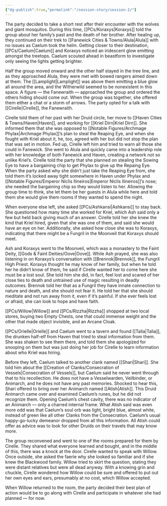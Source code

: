 ```yaml
---
{"dg-publish":true,"permalink":"/session-story/session-2/"}
---
```


The party decided to take a short rest after their encounter with the wolves and giant mosquitos. During this time, [[PCs/Koraxys\|Koraxys]] told the group about her family’s past and the death of her brother. After healing up, they continued on their trek to [[Fanewick Cities & Towns/Alula\|Alula]] with no issues as Caelum took the helm. Getting closer to their destination, [[PCs/Caelum\|Caelum]] and Koraxys noticed an iridescent glow emitting amongst the treetops. Caelum scouted ahead in beastform to investigate only seeing the lights getting brighter.

Half the group moved onward and the other half stayed in the tree line, and as they approached Alula, they were met with bowed rangers aimed down at them. The [[Lamplight\|Lamplight]] was above them emitting a blue glow all around the area, and the Witherwild seemed to be nonexistent in this space. A figure — the Fanewraith — approached the group and ordered the others hiding should come out. When the group was together, she offered them either a chat or a storm of arrows. The party opted for a talk with [[Cirelle\|Cirelle]], the Fanewraith.

Cirelle told them of her past with her Druid circle, her move to [[Haven Cities & Towns/Haven\|Haven]], and working for [[Kriel Dirn\|Kriel Dirn]]. She informed them that she was opposed to [[Notable Figures/Archmage Phylax\|Archmage Phylax]]’s plan to steal the Reaping Eye, and when she fought with Kriel about it, he, too, agreed with her but did not stop the plan that was set in motion. Fed up, Cirelle left him and tried to warn all those she could in Fanewick. She went to Alula and quickly came into a leadership role with her knowledge of both Fanewick and Haven, creating a network not so unlike Kriel’s. Cirelle told the party that she planned on stealing the Sowing Eye to have a bargaining chip to get Phylax to give up the Repaing Eye. When the party asked why she didn’t just take the Reaping Eye from, she told them it’s locked away tight somewhere in Haven under Phylax and [[Notable Figures/Emperor Niclis Ilineiros\|Emperor Niclis Ilineiros]]’s nose; she needed the bargaining chip so they would listen to her. Allowing the group time to think, she let them be her guests in Alula while here and told them she would give them rooms if they wanted to spend the night.

When everyone else left, she asked [[PCs/Ashkansi\|Ashkansi]] to stay back. She questioned how many time she worked for Kriel, which Ash said only a few but held back giving much of an answer. Cirelle told her she knew the kind that Kriel hired, given that she was one of them, and said she would have an eye on her. Additionally, she asked how close she was to Koraxys, indicating that there might be a Fungril in the Moonveil that Koraxys should meet.

Ash and Koraxys went to the Moonveil, which was a monastery to the Faint Deity, [[Gods & Faint Deities/Oove\|Oove]]. While Ash prayed, she was also listening in on Koraxys’s conversation with [[Brennok\|Brennok]], the Fungril High Priest. Koraxys thought he may know of her family, but when he told her he didn’t know of them, he said if Cirelle wanted her to come here she must be a lost soul. She told him she did, in fact, feel lost and scared of her close ties to death and untrained use of magic resulting in deadly outcomes. Brennok told her that as a Fungril they have innate connection to nature and death, and she should not fear it. He told her that she should meditate and not run away from it, even if it’s painful. If she ever feels lost or afraid, she can look to hope and have faith.

[[PCs/Willow\|Willow]] and [[PCs/Rizzha\|Rizzha]] shopped at two local stores, buying two Empty Chests, one that could immense weight and the other that made object invisible, and an Arcane Cloak.

[[PCs/Orielle\|Orielle]] and Caelum went to a tavern and found [[Talia\|Talia]], the drunken half-elf from Haven that tried to steal information from them. She was shaken to see them there, and told them she apologized for snooping on them but was just doing her job for Cirelle to learn information about who Kriel was hiring. 

Before they left, Caelum talked to another clank named [[Shari\|Shari]]. She told him about the [[Creation of Clanks/Consecration of Vessels\|Consecration of Vessels]], but Caelum said he never went through that to his recollection. He does not have a Vesselwarden, Veilbinder, or Animarch, and he does not have any past memories. Shocked to hear this, Shari offered to bring over her Animarch named [[Atish\|Atish]]. This Druid Animarch came over and examined Caelum’s runes, but he did not recognize them. Opening Caelum’s chest cavity, there was no indicator of an Animarch — only a charred internal frame. What Atish said was even more odd was that Caelum’s soul orb was light, bright blue, almost white, instead of green like all other Clanks from the Consecration. Caelum’s usual happy-go-lucky demeanor dropped from all this information. All Atish could offer as advice was to look for other Druids on their travels that may know more.

The group reconvened and went to one of the rooms prepared for them by Cirelle. They shared what everyone learned and bought, and in the middle of this, there was a knock at the door. Cirelle wanted to speak with Willow. Once outside, she asked the faerie why she looked so familiar and if she knew the Blackwood family. Willow tried to skirt the question, stating they were distant relatives but were all dead anyway. With a knowing grin and chuckle, Cirelle wondered how Willow could be sure and offered to put out her own eyes and ears, presumably at no cost, which Willow accepted.

When Willow returned to the room, the party decided their best plan of action would be to go along with Cirelle and participate in whatever she had planned — for now.

